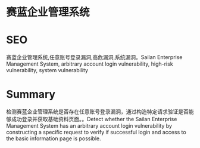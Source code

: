 # 赛蓝企业管理系统
# SEO
赛蓝企业管理系统,任意账号登录漏洞,高危漏洞,系统漏洞。Sailan Enterprise Management System, arbitrary account login vulnerability, high-risk vulnerability, system vulnerability
# Summary
检测赛蓝企业管理系统是否存在任意账号登录漏洞，通过构造特定请求验证是否能够成功登录并获取基础资料页面。。Detect whether the Sailan Enterprise Management System has an arbitrary account login vulnerability by constructing a specific request to verify if successful login and access to the basic information page is possible.
